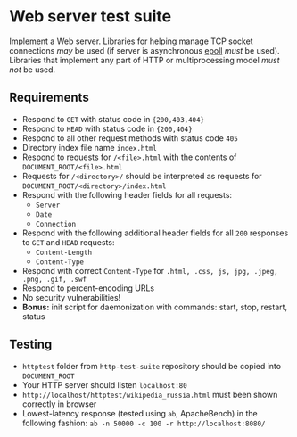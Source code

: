 Web server test suite
=====================

Implement a Web server. Libraries for helping manage TCP socket connections *may* be used (if server is asynchronous [epoll](https://github.com/m13253/python-asyncore-epoll) *must* be used). Libraries that implement any part of HTTP or multiprocessing model *must not* be used.

## Requirements ##

* Respond to `GET` with status code in `{200,403,404}`
* Respond to `HEAD` with status code in `{200,404}`
* Respond to all other request methods with status code `405`
* Directory index file name `index.html`
* Respond to requests for `/<file>.html` with the contents of `DOCUMENT_ROOT/<file>.html`
* Requests for `/<directory>/` should be interpreted as requests for `DOCUMENT_ROOT/<directory>/index.html`
* Respond with the following header fields for all requests:
  * `Server`
  * `Date`
  * `Connection`
* Respond with the following additional header fields for all `200` responses to `GET` and `HEAD` requests:
  * `Content-Length`
  * `Content-Type`
* Respond with correct `Content-Type` for `.html, .css, js, jpg, .jpeg, .png, .gif, .swf`
* Respond to percent-encoding URLs
* No security vulnerabilities!
* **Bonus:** init script for daemonization with commands: start, stop, restart, status

## Testing ##

* `httptest` folder from `http-test-suite` repository should be copied into `DOCUMENT_ROOT`
* Your HTTP server should listen `localhost:80`
* `http://localhost/httptest/wikipedia_russia.html` must been shown correctly in browser
* Lowest-latency response (tested using `ab`, ApacheBench) in the following fashion: `ab -n 50000 -c 100 -r http://localhost:8080/`



